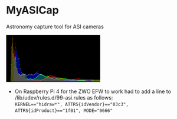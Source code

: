 # MyASICap
Astronomy capture tool for ASI cameras

![Sample](sample.png)

- On Raspberry Pi 4 for the ZWO EFW to work had to add a line to /lib/udev/rules.d/99-asi.rules as follows:  
`KERNEL=="hidraw*", ATTRS{idVendor}=="03c3", ATTRS{idProduct}=="1f01", MODE="0666"`
